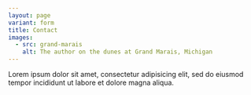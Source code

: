 ```yaml
---
layout: page
variant: form
title: Contact
images:
  - src: grand-marais
    alt: The author on the dunes at Grand Marais, Michigan
---
```


Lorem ipsum dolor sit amet, consectetur adipisicing elit, sed do eiusmod tempor incididunt ut labore et dolore magna aliqua. 
